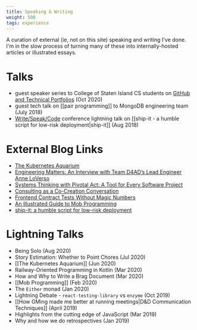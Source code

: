 ```yaml
---
title: Speaking & Writing
weight: 500
tags: experience
---
```


A curation of external (ie, not on this site) speaking and writing I've done. 
I'm in the slow process of turning many of these into internally-hosted articles or illustrated essays.

# Talks
- guest speaker series to College of Staten Island CS students on [GitHub and Technical Portfolios](https://www.csitechincubator.com/single-post/2020/10/15/CUNY2X-TTP-Github-Technical-Portfolios-Workshop-Anne-LoVerso-VMware-Pivotal-Labs-October-8-2020) (Oct 2020)
- guest tech talk on [[pair programming]] to MongoDB engineering team (July 2018)
- [Write/Speak/Code](https://www.writespeakcode.com/) conference lightning talk on [[ship-it - a humble script for low-risk deployment|ship-it]] (Aug 2018)

# External Blog Links
- [The Kubernetes Aquarium](https://medium.com/@AnneLoVerso/the-kubernetes-aquarium-6a3d1d7a2afd)
- [Engineering Matters: An Interview with Team D4AD’s Lead Engineer Anne LoVerso](https://medium.com/njinnovation/engineering-matters-an-interview-with-team-d4ads-lead-engineer-anne-loverso-412b0bec910)
- [Systems Thinking with Pivotal Act: A Tool for Every Software Project](https://tanzu.vmware.com/content/blog/systems-thinking-pivotal-act-tool-software-project)
- [Consulting as a Co-Creation Conversation](https://tanzu.vmware.com/content/blog/consulting-as-a-co-creation-conversation)
- [Frontend Contract Tests Without Magic Numbers](https://engineering.pivotal.io/post/frontend-contract-tests-without-magic-numbers/)
- [An Illustrated Guide to Mob Programming](https://medium.com/@AnneLoVerso/an-illustrated-guide-to-mob-programming-the-why-how-960e1c4f9202)
- [ship-it: a humble script for low-risk deployment](https://medium.com/@AnneLoVerso/ship-it-a-humble-script-for-low-risk-deployment-1b8ba99994f7)

# Lightning Talks
- Being Solo (Aug 2020)
- Story Estimation: Whether to Point Chores (Jul 2020)
- [[The Kubernetes Aquarium]] (Jun 2020)
- Railway-Oriented Programming in Kotlin (Mar 2020)
- How and Why to Write a Brag Document (Mar 2020)
- [[Mob Programming]] (Feb 2020)
- The `Either` monad (Jan 2020)
- Lightning Debate - `react-testing-library` vs `enzyme` (Oct 2019)
- [[How GMing made me better at running meetings|D&D Communication Techniques]] (April 2019)
- Highlights from the cutting edge of JavaScript (Mar 2019)
- Why and how we do retrospectives (Jan 2019)
